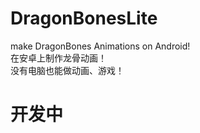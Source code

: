 # DragonBonesLite
make DragonBones Animations on Android!<br/>
在安卓上制作龙骨动画！<br/>
没有电脑也能做动画、游戏！
# 开发中
